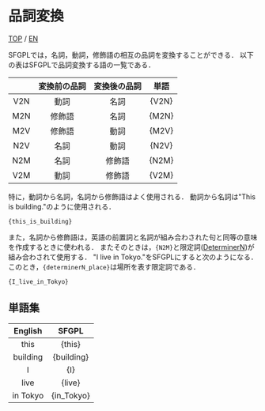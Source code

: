 # 品詞変換

[TOP](../../readme.md)
/
[EN](../en/partOfSpeechConversion.md)

SFGPLでは，名詞，動詞，修飾語の相互の品詞を変換することができる．
以下の表はSFGPLで品詞変換する語の一覧である．

||変換前の品詞|変換後の品詞|単語|
|:-:|:-:|:-:|:-:|
|V2N|動詞|名詞|{V2N}|
|M2N|修飾語|名詞|{M2N}|
|M2V|修飾語|動詞|{M2V}|
|N2V|名詞|動詞|{N2V}|
|N2M|名詞|修飾語|{N2M}|
|V2M|動詞|修飾語|{V2M}|

特に，動詞から名詞，名詞から修飾語はよく使用される．
動詞から名詞は"This is building."のように使用される．

```SFGPL
{this_is_building}
```

また，名詞から修飾語は，英語の前置詞と名詞が組み合わされた句と同等の意味を作成するときに使われる．
またそのときは，```{N2M}```と限定詞([DeterminerN](DeterminerN.md))が組み合わされて使用する．
"I live in Tokyo."をSFGPLにすると次のようになる．
このとき，```{determinerN_place}```は場所を表す限定詞である．

```SFGPL
{I_live_in_Tokyo}
```

## 単語集

|English|SFGPL|
|:-:|:-:|
|this|{this}|
|building|{building}|
|I|{I}|
|live|{live}|
|in Tokyo|{in_Tokyo}|
